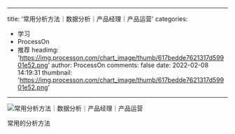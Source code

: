 
---
title: '常用分析方法｜数据分析｜产品经理｜产品运营'
categories: 
 - 学习
 - ProcessOn
 - 推荐
headimg: 'https://img.processon.com/chart_image/thumb/617bedde7621317d59901e52.png'
author: ProcessOn
comments: false
date: 2022-02-08 14:19:31
thumbnail: 'https://img.processon.com/chart_image/thumb/617bedde7621317d59901e52.png'
---

<div>   
<img class="thumb" alt="常用分析方法｜数据分析｜产品经理｜产品运营" src="https://img.processon.com/chart_image/thumb/617bedde7621317d59901e52.png" referrerpolicy="no-referrer">
<p>常用的分析方法</p>  
</div>
            